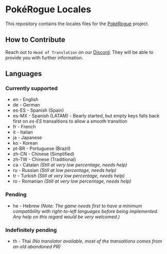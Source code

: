 # PokéRogue Locales

This repository contains the locales files for the [PokéRogue](https://github.com/pagefaultgames/pokerogue) project.

## How to Contribute

Reach out to `Head of Translation` on our [Discord](https://discord.gg/pokerogue).
They will be able to provide you with further information.

## Languages

### Currently supported

- en - English
- de - German
- es-ES - Spanish (Spain)
- es-MX - Spanish (LATAM) - Bearly started, but empty keys falls back first on *es-ES* transaltions to allow a smooth transition
- fr - French
- it - Italian
- ja - Japanese
- ko - Korean
- pt-BR - Portuguese (Brazil)
- zh-CN - Chinese (Simplified)
- zh-TW - Chinese (Traditional)
- ca - Catalan *(Still at very low percentage, needs help)*
- ru - Russian *(Still at low percentage, needs help)*
- tr - Turkish *(Still at very low percentage, needs help)*
- ro - Romanian *(Still at very low percentage, needs help)*

### Pending

- he - Hebrew *(Note: The game needs first to have a minimum compatibility with right-to-left languages before being implemented. Any help on this regard would be very welcomed.)*

### Indefinitely pending

- th - Thai *(No translator available, most of the transaltions comes from an old abandoned PR)*
